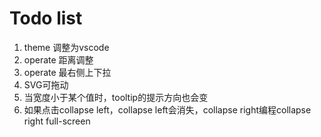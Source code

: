 # Todo list

1. theme 调整为vscode
2. operate 距离调整
3. operate 最右侧上下拉
4. SVG可拖动
5. 当宽度小于某个值时，tooltip的提示方向也会变
6. 如果点击collapse left，collapse left会消失，collapse right编程collapse right full-screen 
